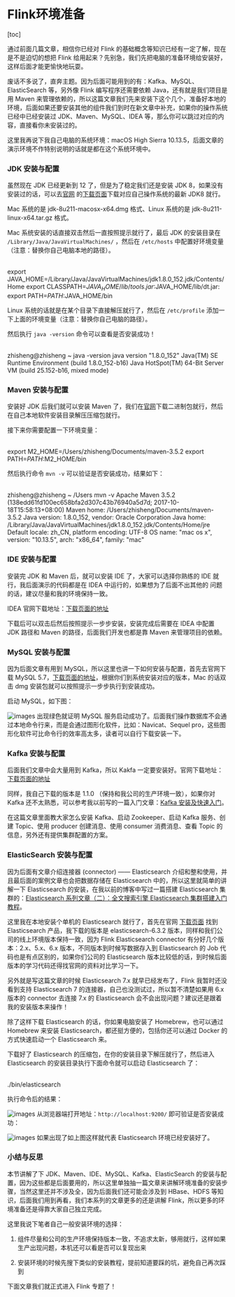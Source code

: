 # Flink环境准备

[toc]



通过前面几篇文章，相信你已经对 Flink 的基础概念等知识已经有一定了解，现在是不是迫切的想把 Flink
给用起来？先别急，我们先把电脑的准备环境给安装好，这样后面才能更愉快地玩耍。

废话不多说了，直奔主题。因为后面可能用到的有：Kafka、MySQL、ElasticSearch 等，另外像 Flink 编写程序还需要依赖
Java，还有就是我们项目是用 Maven
来管理依赖的，所以这篇文章我们先来安装下这个几个，准备好本地的环境，后面如果还要安装其他的组件我们到时在新文章中补充，如果你的操作系统已经中已经安装过
JDK、Maven、MySQL、IDEA 等，那么你可以跳过对应的内容，直接看你未安装过的。

这里我再说下我自己电脑的系统环境：macOS High Sierra 10.13.5，后面文章的演示环境不作特别说明的话就是都在这个系统环境中。

### JDK 安装与配置

虽然现在 JDK 已经更新到 12 了，但是为了稳定我们还是安装 JDK
8，如果没有安装过的话，可以去[官网](https://www.oracle.com/technetwork/java/javase/downloads/index.html)
的[下载页面](https://www.oracle.com/technetwork/java/javase/downloads/jdk8-downloads-2133151.html)下载对应自己操作系统的最新
JDK8 就行。

Mac 系统的是 jdk-8u211-macosx-x64.dmg 格式、Linux 系统的是 jdk-8u211-linux-x64.tar.gz 格式。

Mac 系统安装的话直接双击然后一直按照提示就行了，最后 JDK 的安装目录在 `/Library/Java/JavaVirtualMachines/`
，然后在 `/etc/hosts` 中配置好环境变量（注意：替换你自己电脑本地的路径）。


​    
    export JAVA_HOME=/Library/Java/JavaVirtualMachines/jdk1.8.0_152.jdk/Contents/Home
    export CLASSPATH=$JAVA_HOME/lib/tools.jar:$JAVA_HOME/lib/dt.jar:
    export PATH=$PATH:$JAVA_HOME/bin


Linux 系统的话就是在某个目录下直接解压就行了，然后在 `/etc/profile` 添加一下上面的环境变量（注意：替换你自己电脑的路径）。

然后执行 `java -version` 命令可以查看是否安装成功！


​    
     zhisheng@zhisheng ~  java -version
    java version "1.8.0_152"
    Java(TM) SE Runtime Environment (build 1.8.0_152-b16)
    Java HotSpot(TM) 64-Bit Server VM (build 25.152-b16, mixed mode)


### Maven 安装与配置

安装好 JDK 后我们就可以安装 Maven
了，我们在[官网](http://maven.apache.org/download.cgi)下载二进制包就行，然后在自己本地软件安装目录解压压缩包就行。

接下来你需要配置一下环境变量：


​    
    export M2_HOME=/Users/zhisheng/Documents/maven-3.5.2
    export PATH=$PATH:$M2_HOME/bin


然后执行命令 `mvn -v` 可以验证是否安装成功，结果如下：


​    
    zhisheng@zhisheng ~ /Users  mvn -v
    Apache Maven 3.5.2 (138edd61fd100ec658bfa2d307c43b76940a5d7d; 2017-10-18T15:58:13+08:00)
    Maven home: /Users/zhisheng/Documents/maven-3.5.2
    Java version: 1.8.0_152, vendor: Oracle Corporation
    Java home: /Library/Java/JavaVirtualMachines/jdk1.8.0_152.jdk/Contents/Home/jre
    Default locale: zh_CN, platform encoding: UTF-8
    OS name: "mac os x", version: "10.13.5", arch: "x86_64", family: "mac"


### IDE 安装与配置

安装完 JDK 和 Maven 后，就可以安装 IDE 了，大家可以选择你熟练的 IDE 就行，我后面演示的代码都是在 IDEA
中运行的，如果想为了后面不出其他的 问题的话，建议尽量和我的环境保持一致。

IDEA 官网下载地址：[下载页面的地址](https://www.jetbrains.com/idea/download/#section=mac)

下载后可以双击后然后按照提示一步步安装，安装完成后需要在 IDEA 中配置 JDK 路径和 Maven 的路径，后面我们开发也都是靠 Maven
来管理项目的依赖。

### MySQL 安装与配置

因为后面文章有用到 MySQL，所以这里也讲一下如何安装与配置，首先去官网下载 MySQL
5.7，[下载页面的地址](https://dev.mysql.com/downloads/mysql/5.7.html#downloads)，根据你们到系统安装对应的版本，Mac
的话双击 dmg 安装包就可以按照提示一步步执行到安装成功。

启动 MySQL，如下图：

![images](https://static.lovedata.net/zs/56BgCn.jpg)
出现绿色就证明 MySQL 服务启动成功了。后面我们操作数据库不会通过本地命令行来，而是会通过图形化软件，比如：Navicat、Sequel
pro，这些图形化软件可比命令行的效率高太多，读者可以自行下载安装一下。

### Kafka 安装与配置

后面我们文章中会大量用到 Kafka，所以 Kakfa
一定要安装好。官网下载地址：[下载页面的地址](https://kafka.apache.org/downloads)

同样，我自己下载的版本是 1.1.0 （保持和我公司的生产环境一致），如果你对 Kafka 还不太熟悉，可以参考我以前写的一篇入门文章：[Kafka
安装及快速入门](http://www.54tianzhisheng.cn/2018/01/04/Kafka/)。

在这篇文章里面教大家怎么安装 Kafka、启动 Zookeeper、启动 Kafka 服务、创建 Topic、使用 producer 创建消息、使用
consumer 消费消息、查看 Topic 的信息，另外还有提供集群配置的方案。

### ElasticSearch 安装与配置

因为后面有文章介绍连接器 (connector) —— Elasticsearch 介绍和整和使用，并且最后面的案例文章也会把数据存储在
Elasticsearch 中的，所以这里就简单的讲解一下 Elasticsearch 的安装，在我以前的博客中写过一篇搭建 Elasticsearch
集群的：[Elasticsearch 系列文章（二）：全文搜索引擎 Elasticsearch
集群搭建入门教程](http://www.54tianzhisheng.cn/2017/09/09/Elasticsearch-install/)。

这里我在本地安装个单机的 Elasticsearch 就行了，首先在官网
[下载页面](https://www.elastic.co/cn/downloads/past-releases) 找到 Elasticsearch
产品，我下载的版本是 elasticsearch-6.3.2 版本，同样和我们公司的线上环境版本保持一致，因为 Flink Elasticsearch
connector 有分好几个版本：2.x、5.x、6.x 版本，不同版本到时候写数据存入到 Elasticsearch 的 Job
代码也是有点区别的，如果你们公司的 Elasticsearch 版本比较低的话，到时候后面版本的学习代码还得找官网的资料对比学习一下。

另外就是写这篇文章的时候 Elasticsearch 7.x 就早已经发布了，Flink 我暂时还没看到支持 Elasticsearch 7
的连接器，自己也没测试过，所以暂不清楚如果用 6.x 版本的 connector 去连接 7.x 的 Elasticsearch
会不会出现问题？建议还是跟着我的安装版本来操作！

除了这样下载 Elasticsearch 的话，你如果电脑安装了 Homebrew，也可以通过 Homebrew 来安装
Elasticsearch，都还挺方便的，包括你还可以通过 Docker 的方式快速启动一个 Elasticsearch 来。

下载好了 Elasticsearch 的压缩包，在你的安装目录下解压就行了，然后进入 Elasticsearch 的安装目录执行下面命令就可以启动
Elasticsearch 了：


​    
    ./bin/elasticsearch


执行命令后的结果：

![images](https://static.lovedata.net/zs/2019-10-17-144155.png)
从浏览器端打开地址：`http://localhost:9200/` 即可验证是否安装成功：

![images](https://static.lovedata.net/zs/2019-04-25-003-es.png)
如果出现了如上图这样就代表 Elasticsearch 环境已经安装好了。

### 小结与反思

本节讲解了下 JDK、Maven、IDE、MySQL、Kafka、ElasticSearch
的安装与配置，因为这些都是后面要用的，所以这里单独抽一篇文章来讲解环境准备的安装步骤，当然这里还并不涉及全，因为后面我们还可能会涉及到 HBase、HDFS
等知识，后面我们用到再看，我们本系列的文章更多的还是讲解 Flink，所以更多的环境准备还是得靠大家自己独立完成。

这里我说下笔者自己一般安装环境的选择：

  1. 组件尽量和公司的生产环境保持版本一致，不追求太新，够用就行，这样如果生产出现问题，本机还可以看是否可以复现出来

  2. 安装环境的时候先搜下类似的安装教程，提前知道要踩的坑，避免自己再次踩到

下面文章我们就正式进入 Flink 专题了！

